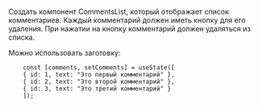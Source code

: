 Создать компонент CommentsList, который отображает список комментариев. Каждый комментарий должен иметь кнопку для его удаления. При нажатии на кнопку комментарий должен удаляться из списка.

Можно использовать заготовку:

```
    const [comments, setComments] = useState([
    { id: 1, text: "Это первый комментарий" },
    { id: 2, text: "Это второй комментарий" },
    { id: 3, text: "Это третий комментарий" }
    ]);
```